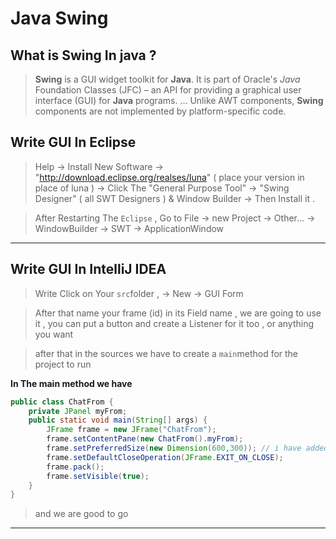 # Java Swing

## What is Swing In java ?

>**Swing** is a GUI widget toolkit for **Java**. It is part of Oracle's *Java* Foundation Classes (JFC) – an API for providing a graphical user interface (GUI) for **Java** programs. ... Unlike AWT components, **Swing** components are not implemented by platform-specific code.

## Write GUI In Eclipse

> Help -> Install New Software -> "http://download.eclipse.org/realses/luna" ( place your version in place of luna ) -> Click The "General Purpose Tool" -> "Swing Designer" ( all SWT Designers ) & Window Builder -> Then Install it .

> After Restarting The `Eclipse` , Go to File -> new Project -> Other... -> WindowBuilder -> SWT -> ApplicationWindow 

--------------------

## Write GUI In IntelliJ IDEA

> Write Click on Your `src`folder , -> New -> GUI Form

> After that name your frame (id) in its Field name , we are going to use it , you can put a button and create a Listener for it too , or anything you want

> after that in the sources we have to create a `main`method for the project to run

**In The main method we have**

```java
public class ChatFrom {
    private JPanel myFrom;
    public static void main(String[] args) {
        JFrame frame = new JFrame("ChatFrom");
        frame.setContentPane(new ChatFrom().myFrom);
        frame.setPreferredSize(new Dimension(600,300)); // i have added it
        frame.setDefaultCloseOperation(JFrame.EXIT_ON_CLOSE);
        frame.pack();
        frame.setVisible(true);
    }
}
```

> and we are good to go

------------

